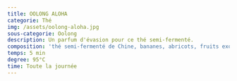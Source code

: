 ```yaml
---
title: OOLONG ALOHA
categorie: Thé
img: /assets/oolong-aloha.jpg
sous-categorie: Oolong
description: Un parfum d'évasion pour ce thé semi-fermenté.
composition: 'thé semi-fermenté de Chine, bananes, abricots, fruits exotiques.'
temps: 5 min
degree: 95°C
time: Toute la journée
---
```



